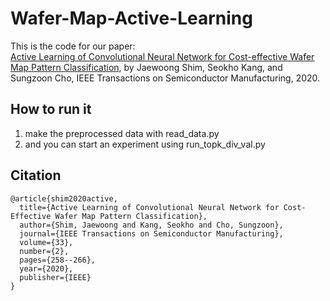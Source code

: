 # Wafer-Map-Active-Learning
This is the code for our paper:   
[Active Learning of Convolutional Neural Network for Cost-effective Wafer Map Pattern Classification](https://ieeexplore.ieee.org/abstract/document/9003245), by Jaewoong Shim, Seokho Kang, and Sungzoon Cho, IEEE Transactions on Semiconductor Manufacturing, 2020.


## How to run it
1. make the preprocessed data with read_data.py
2. and you can start an experiment using run_topk_div_val.py

## Citation
```
@article{shim2020active,
  title={Active Learning of Convolutional Neural Network for Cost-Effective Wafer Map Pattern Classification},
  author={Shim, Jaewoong and Kang, Seokho and Cho, Sungzoon},
  journal={IEEE Transactions on Semiconductor Manufacturing},
  volume={33},
  number={2},
  pages={258--266},
  year={2020},
  publisher={IEEE}
}
```
